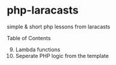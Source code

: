 # php-laracasts

simple &amp; short php lessons from laracasts

Table of Contents

9. Lambda functions
10. Seperate PHP logic from the template
